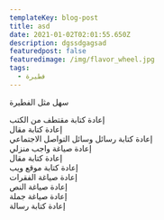 ```yaml
---
templateKey: blog-post
title: asd
date: 2021-01-02T02:01:55.650Z
description: dgssdgagsad
featuredpost: false
featuredimage: /img/flavor_wheel.jpg
tags:
  - فطيرة
---
```

<!--StartFragment-->

سهل مثل الفطيرة

إعادة كتابة مقتطف من الكتب\
إعادة كتابة مقال\
إعادة كتابة رسائل وسائل التواصل الاجتماعي\
إعادة صياغة واجب منزلي\
إعادة كتابة مقال\
إعادة كتابة موقع ويب\
إعادة صياغة الفقرات\
إعادة صياغة النص\
إعادة صياغة جملة\
إعادة كتابة رسالة

<!--EndFragment-->